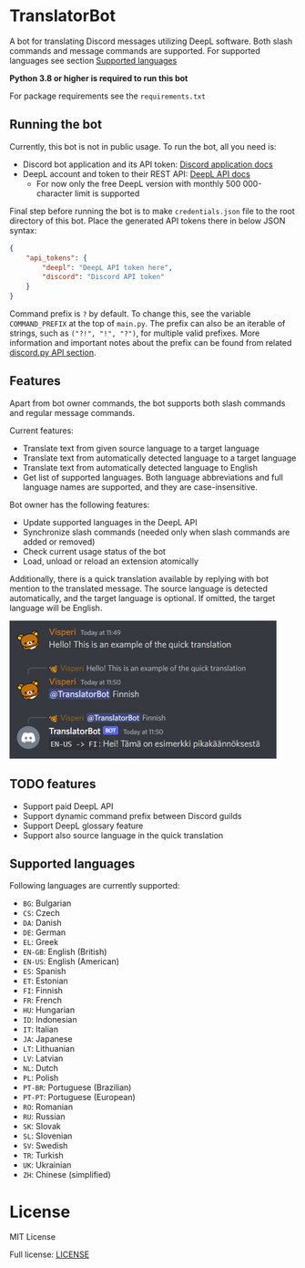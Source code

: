 # TranslatorBot
A bot for translating Discord messages utilizing DeepL software. Both slash commands and message commands are supported. 
For supported languages see section [Supported languages](#supported-languages)

**Python 3.8 or higher is required to run this bot**

For package requirements see the `requirements.txt`

## Running the bot

Currently, this bot is not in public usage. To run the bot, all you need is:

- Discord bot application and its API token: [Discord application docs](https://discordapp.com/developers/applications)
- DeepL account and token to their REST API: [DeepL API docs](https://www.deepl.com/pro-api?cta=header-pro-api/)
  - For now only the free DeepL version with monthly 500 000-character limit is supported

Final step before running the bot is to make `credentials.json` file to the root directory of this bot. 
Place the generated API tokens there in below JSON syntax:

```json
{
    "api_tokens": {
        "deepl": "DeepL API token here",
        "discord": "Discord API token"
    }
}
```

Command prefix is `?` by default. To change this, see the variable `COMMAND_PREFIX` at the top of `main.py`. 
The prefix can also be an iterable of strings, such as `("?!", "!", "?")`, for multiple valid prefixes. 
More information and important notes about the prefix can be found from related 
[discord.py API section](https://discordpy.readthedocs.io/en/stable/ext/commands/api.html?highlight=prefix#discord.ext.commands.Bot.command_prefix).

## Features

Apart from bot owner commands, the bot supports both slash commands and regular message commands.

Current features:

- Translate text from given source language to a target language
- Translate text from automatically detected language to a target language
- Translate text from automatically detected language to English
- Get list of supported languages. Both language abbreviations and full language names are supported, and they are 
  case-insensitive.

Bot owner has the following features:

- Update supported languages in the DeepL API
- Synchronize slash commands (needed only when slash commands are added or removed)
- Check current usage status of the bot
- Load, unload or reload an extension atomically

Additionally, there is a quick translation available by replying with bot mention to the translated message.
The source language is detected automatically, and the target language is optional. If omitted, the target language
will be English.

![Example of quick translation](images/quick_translation.PNG)

## TODO features

- Support paid DeepL API
- Support dynamic command prefix between Discord guilds
- Support DeepL glossary feature
- Support also source language in the quick translation

## Supported languages

Following languages are currently supported:

- `BG`: Bulgarian
- `CS`: Czech
- `DA`: Danish
- `DE`: German
- `EL`: Greek
- `EN-GB`: English (British)
- `EN-US`: English (American)
- `ES`: Spanish
- `ET`: Estonian
- `FI`: Finnish
- `FR`: French
- `HU`: Hungarian
- `ID`: Indonesian
- `IT`: Italian
- `JA`: Japanese
- `LT`: Lithuanian
- `LV`: Latvian
- `NL`: Dutch
- `PL`: Polish
- `PT-BR`: Portuguese (Brazilian)
- `PT-PT`: Portuguese (European)
- `RO`: Romanian
- `RU`: Russian
- `SK`: Slovak
- `SL`: Slovenian
- `SV`: Swedish
- `TR`: Turkish
- `UK`: Ukrainian
- `ZH`: Chinese (simplified)

# License
MIT License

Full license: [LICENSE](LICENSE)
